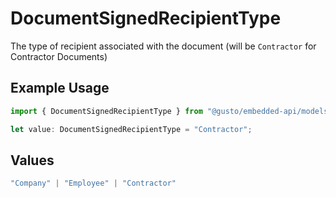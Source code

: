 # DocumentSignedRecipientType

The type of recipient associated with the document (will be `Contractor` for Contractor Documents)

## Example Usage

```typescript
import { DocumentSignedRecipientType } from "@gusto/embedded-api/models/components";

let value: DocumentSignedRecipientType = "Contractor";
```

## Values

```typescript
"Company" | "Employee" | "Contractor"
```